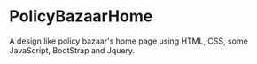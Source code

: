 # PolicyBazaarHome

A design like policy bazaar's home page using HTML, CSS, some JavaScript, BootStrap and Jquery.

